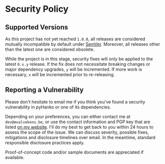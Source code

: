 # Security Policy


## Supported Versions

As this project has not yet reached `1.0.0`, all releases are considered
mutually incompatible by default under [SemVer](https://semver.org/).
Moreover, all releases other than the latest one are considered obsolete.

While the project is in this stage, security fixes will only be applied to the
latest `0.x.y` release. If the fix does not necessitate breaking changes or
major dependency upgrades, `y` will be incremented. If more work is necessary,
`x` will be incremented prior to re-releasing.


## Reporting a Vulnerability

Please don't hesitate to email me if you think you've found a security
vulnerability in pyHanko or one of its dependencies.

Depending on your preferences, you can either contact me at `dev@mvalvekens.be`,
or use the contact information and PGP key that are listed
[on my website][website]. I'll do my best to get back to you within 24 hours
to assess the scope of the issue. We can discuss severity, possible fixes,
mitigations and disclosure timelines over email. In the meantime, standard
responsible disclosure practices apply.

Proof-of-concept code and/or sample documents are appreciated if available.


[website]: https://mvalvekens.be/contact.html
